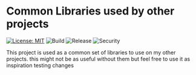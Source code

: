 # Common Libraries used by other projects

[![License: MIT](https://img.shields.io/badge/License-MIT-blue.svg)](https://opensource.org/licenses/MIT) ![Build](https://github.com/cjlapao/common-go/workflows/Build/badge.svg) ![Release](https://github.com/cjlapao/common-go/workflows/Release/badge.svg) ![Security](https://github.com/cjlapao/common-go/workflows/CodeQL/badge.svg)  

This project is used as a common set of libraries to use on my other projects. this might not be as useful without them but feel free to use it as inspiration
testing changes


